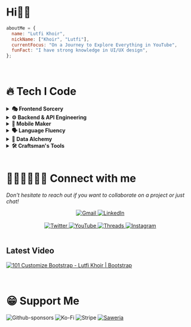 # Hi👋🏻

```javascript
aboutMe = {
  name: "Lutfi Khoir",
  nickName: ["Khoir", "Lutfi"],
  currentFocus: "On a Journey to Explore Everything in YouTube",
  funFact: "I have strong knowledge in UI/UX design",
};
```

<!-- > ### 👇🏻 Join Discord Community
>
> <a href="https://discord.gg/yyRUFf2e" target="_blank"> <img src="https://img.shields.io/badge/Discord-%235865F2.svg?style=for-the-badge&logo=discord&logoColor=white" alt="Discord" />
> </a>
</br>
<p align="center">
<a href="https://github.com/anuraghazra/github-readme-stats">
  <img height=200 align="center" src="https://github-readme-stats.vercel.app/api?username=asiata25&theme=tokyonight&show_icons=true&rank_icon=github" />
</a>
<a href="https://github.com/anuraghazra/convoychat">
  <img height=200 align="center" src="https://github-readme-stats.vercel.app/api/top-langs?username=asiata25&layout=compact&langs_count=8&theme=prussian" />
</a>
</p> -->

</br>

# 🔥 Tech I Code 

  <!-- Frontend Spellbook -->
  <details>
    <summary><b>🎭 Frontend Sorcery</b></summary>
    <br/>
    <p>
      <img src="https://img.shields.io/badge/React-20232A?style=for-the-badge&logo=react&logoColor=61DAFB" alt="React" />
      <img src="https://img.shields.io/badge/Next.js-000000?style=for-the-badge&logo=nextdotjs&logoColor=white" alt="Next.js" />
      <img src="https://img.shields.io/badge/Vue.js-4FC08D?style=for-the-badge&logo=vuedotjs&logoColor=white" alt="Vue" />
      <img src="https://img.shields.io/badge/angular-%23DD0031.svg?style=for-the-badge&logo=angular&logoColor=white" alt="Angular" />
      <img src="https://img.shields.io/badge/Tailwind-38B2AC?style=for-the-badge&logo=tailwind-css&logoColor=white" alt="Tailwind" />
    </p>
    
  </details>
  <!-- Backend & API Realm -->
  <details>
    <summary><b>⚙️ Backend & API Engineering</b></summary>
    <br/>
    <p>
      <img src="https://img.shields.io/badge/Node.js-339933?style=for-the-badge&logo=nodedotjs&logoColor=white" alt="Node.js" />
      <img src="https://img.shields.io/badge/laravel-%23FF2D20.svg?style=for-the-badge&logo=laravel&logoColor=white" alt="Laravel" />
      <!-- <img src="https://img.shields.io/badge/Express-000000?style=for-the-badge&logo=express&logoColor=white" alt="Express" />
      <img src="https://img.shields.io/badge/Django-092E20?style=for-the-badge&logo=django&logoColor=white" alt="Django" /> -->
      <img src="https://img.shields.io/badge/GraphQL-E10098?style=for-the-badge&logo=graphql&logoColor=white" alt="GraphQL" />
      <img src="https://img.shields.io/badge/REST_API-FF6C37?style=for-the-badge&logo=postman&logoColor=white" alt="REST API" />
      <!-- <img src="https://img.shields.io/badge/FastAPI-009688?style=for-the-badge&logo=fastapi&logoColor=white" alt="FastAPI" /> -->
    </p>
    
  </details>
  <!-- Mobile App -->
  <details>
    <summary><b>📱 Mobile Maker</b></summary>
    <br/>
    <p>
      <img src="https://img.shields.io/badge/react_native-%2320232a.svg?style=for-the-badge&logo=react&logoColor=%2361DAFB" alt="React Native" />
      <img src="https://img.shields.io/badge/Flutter-%2302569B.svg?style=for-the-badge&logo=Flutter&logoColor=white" alt="Flutter" />
    </p>
    
  </details>
  <!-- Programming Languages -->
  <details>
    <summary><b>🗣️ Language Fluency</b></summary>
    <br/>
    <p>
      <img src="https://img.shields.io/badge/JavaScript-F7DF1E?style=for-the-badge&logo=javascript&logoColor=black" alt="JavaScript" />
      <img src="https://img.shields.io/badge/TypeScript-007ACC?style=for-the-badge&logo=typescript&logoColor=white" alt="TypeScript" />
      <!-- <img src="https://img.shields.io/badge/Python-3776AB?style=for-the-badge&logo=python&logoColor=white" alt="Python" /> -->
      <img src="https://img.shields.io/badge/Go-00ADD8?style=for-the-badge&logo=go&logoColor=white" alt="Go" />
      <img src="https://img.shields.io/badge/dart-%230175C2.svg?style=for-the-badge&logo=dart&logoColor=white" alt="Dart" />
      <img src="https://img.shields.io/badge/php-%23777BB4.svg?style=for-the-badge&logo=php&logoColor=white" alt="PHP" />
      <!-- <img src="https://img.shields.io/badge/Rust-000000?style=for-the-badge&logo=rust&logoColor=white" alt="Rust" /> -->
    </p>
    
  </details>
  <!-- Cloud & DevOps -->
  <!-- <details>
    <summary><b>☁️ Cloud Wizardry</b></summary>
    <br/>
    <p>
      <img src="https://img.shields.io/badge/AWS-FF9900?style=for-the-badge&logo=amazonaws&logoColor=white" alt="AWS" />
      <img src="https://img.shields.io/badge/GCP-4285F4?style=for-the-badge&logo=google-cloud&logoColor=white" alt="GCP" />
      <img src="https://img.shields.io/badge/Azure-0078D4?style=for-the-badge&logo=microsoftazure&logoColor=white" alt="Azure" />
      <img src="https://img.shields.io/badge/Docker-2CA5E0?style=for-the-badge&logo=docker&logoColor=white" alt="Docker" />
      <img src="https://img.shields.io/badge/Kubernetes-326CE5?style=for-the-badge&logo=kubernetes&logoColor=white" alt="Kubernetes" />
    </p>
    
  </details> -->
  <!-- Data Science -->
  <details>
    <summary><b>🧠 Data Alchemy</b></summary>
    <br/>
    <p>
      <!-- <img src="https://img.shields.io/badge/TensorFlow-FF6F00?style=for-the-badge&logo=tensorflow&logoColor=white" alt="TensorFlow" />
      <img src="https://img.shields.io/badge/PyTorch-EE4C2C?style=for-the-badge&logo=pytorch&logoColor=white" alt="PyTorch" />
      <img src="https://img.shields.io/badge/Pandas-150458?style=for-the-badge&logo=pandas&logoColor=white" alt="Pandas" /> -->
      <img src="https://img.shields.io/badge/MongoDB-47A248?style=for-the-badge&logo=mongodb&logoColor=white" alt="MongoDB" />
      <img src="https://img.shields.io/badge/PostgreSQL-316192?style=for-the-badge&logo=postgresql&logoColor=white" alt="PostgreSQL" />
      <img src="https://img.shields.io/badge/mysql-4479A1.svg?style=for-the-badge&logo=mysql&logoColor=white" alt="MySQL" />
      <img src="https://img.shields.io/badge/firebase-a08021?style=for-the-badge&logo=firebase&logoColor=ffcd34" alt="Firebase" />
      <img src="https://img.shields.io/badge/Supabase-3ECF8E?style=for-the-badge&logo=supabase&logoColor=white" alt="Supabase" />
    </p>
    
  </details>
  <!-- Tools -->
  <details>
    <summary><b>🛠️ Craftsman's Tools</b></summary>
    <br/>
    <p>
      <img src="https://img.shields.io/badge/Git-F05032?style=for-the-badge&logo=git&logoColor=white" alt="Git" />
      <img src="https://img.shields.io/badge/VS_Code-007ACC?style=for-the-badge&logo=visual-studio-code&logoColor=white" alt="VS Code" />
      <img src="https://img.shields.io/badge/Docker-2CA5E0?style=for-the-badge&logo=docker&logoColor=white" alt="Docker" />
      <img src="https://img.shields.io/badge/Figma-F24E1E?style=for-the-badge&logo=figma&logoColor=white" alt="Figma" />
      <img src="https://img.shields.io/badge/Notion-000000?style=for-the-badge&logo=notion&logoColor=white" alt="Notion" />
      <!-- <img src="https://img.shields.io/badge/GitHub_Actions-2088FF?style=for-the-badge&logo=github-actions&logoColor=white" alt="GitHub Actions" /> -->
    </p>
    
  </details>

</br>

<!-- # 🚀 Featured Projects
<table>
  <tr>
    <td width="50%">
      <h3 align="center">Project One</h3>
      <p align="center">
        <a href="https://github.com/yourusername/project-one" target="_blank">
          <img src="/api/placeholder/600/300" alt="Project One" width="100%" />
        </a>
        <p align="center">
          A revolutionary app that transforms how people connect. Built with React, Node.js, and MongoDB.
        </p>
      </p>
    </td>
    <td width="50%">
      <h3 align="center">Project Two</h3>
      <p align="center">
        <a href="https://github.com/yourusername/project-two" target="_blank">
          <img src="/api/placeholder/600/300" alt="Project Two" width="100%" />
        </a>
        <p align="center">
          An AI-powered platform that helps developers write better code. Uses Python and TensorFlow.
        </p>
      </p>
    </td>
  </tr>
</table>

</br> -->

# 🧑🏻‍🤝🏻‍🧑🏻 Connect with me

<em>Don't hesitate to reach out if you want to collaborate on a project or just chat!</em></br>

<div align="center">
  <a href="mailto:khoircontact@gmail.com" target="_blank">
    <img src="https://img.shields.io/badge/Gmail-D14836?style=for-the-badge&logo=gmail&logoColor=white" alt="Gmail" />
  </a>
  <a href="https://www.linkedin.com/in/lutfikhoir/" target="_blank">
    <img src="https://img.shields.io/badge/LinkedIn-0077B5?style=for-the-badge&logo=linkedin&logoColor=white" alt="LinkedIn" />
  </a>
<!--   <a href="https://www.upwork.com/freelancers/~" target="_blank">
    <img src="https://img.shields.io/badge/UpWork-6FDA44?style=for-the-badge&logo=Upwork&logoColor=white" alt="Upwork" />
  </a> -->
</div>
</br>
<div align="center">
  <a href="https://x.com/lutfikhoir2502" target="_blank">
    <img src="https://img.shields.io/badge/X-%23000000.svg?style=for-the-badge&logo=X&logoColor=white" alt="Twitter" />
  </a>
  <a href="https://www.youtube.com/@lutfikhoir2502" target="_blank">
    <img src="https://img.shields.io/badge/YouTube-FF0000?style=for-the-badge&logo=youtube&logoColor=white" alt="YouTube" />
  </a>
  <a href="https://www.threads.com/@lutfikhoir2502" target="_blank">
    <img src="https://img.shields.io/badge/Threads-000000?style=for-the-badge&logo=Threads&logoColor=white" alt="Threads" />
  </a>
  <a href="https://www.instagram.com/lutfikhoir2502/" target="_blank">
    <img src="https://img.shields.io/badge/Instagram-%23E4405F.svg?style=for-the-badge&logo=Instagram&logoColor=white" alt="Instagram" />
  </a>
<!--   <a href="https://www.tiktok.com/@lutfi.khoirudin" target="_blank">
    <img src="https://img.shields.io/badge/TikTok-%23000000.svg?style=for-the-badge&logo=TikTok&logoColor=white" alt="Tiktok" />
  </a> -->
  <!-- <a href="https://www.behance.net/lutfikhoir" target="_blank">
    <img src="https://img.shields.io/badge/Behance-1769ff?style=for-the-badge&logo=behance&logoColor=white" alt="Behance" />
  </a> -->
  <!-- <a href="https://dribbble.com/lutfikhoir" target="_blank">
    <img src="https://img.shields.io/badge/Dribbble-EA4C89?style=for-the-badge&logo=dribbble&logoColor=white" alt="Dribbble" />
  </a> -->
  <!-- <a href="https://dev.to/lutfi_khoir" target="_blank">
    <img src="https://img.shields.io/badge/Dev.to-0A0A0A?style=for-the-badge&logo=dev.to&logoColor=white" alt="Dev.to" />
  </a> -->
  <!-- <a href="https://stackoverflow.com/users/13339795/lutfi-khoirudin" target="_blank">
    <img src="https://img.shields.io/badge/Stack_Overflow-FE7A16?style=for-the-badge&logo=stack-overflow&logoColor=white" alt="Stack Overflow" />
  </a> -->
  <!-- <a href="https://www.codewars.com/users/asiata25" target="_blank">
    <img src="https://img.shields.io/badge/Codewars-B1361E?style=for-the-badge&logo=codewars&logoColor=grey" alt="Codewars" />
  </a> -->
  <!-- <a href="https://stackoverflow.com/users/youruserid" target="_blank">
    <img src="https://img.shields.io/badge/LeetCode-000000?style=for-the-badge&logo=LeetCode&logoColor=#d16c06" alt="LeetCode" />
  </a> -->
</div>
</br>

## Latest Video

<!-- BEGIN YOUTUBE-CARDS -->
[![101 Customize Bootstrap - Lutfi Khoir | Bootstrap](https://ytcards.demolab.com/?id=eDDNJsXXLcI&title=101+Customize+Bootstrap+-+Lutfi+Khoir+%7C+Bootstrap&lang=en&timestamp=1656488337&background_color=%230d1117&title_color=%23ffffff&stats_color=%23dedede&max_title_lines=1&width=250&border_radius=5 "101 Customize Bootstrap - Lutfi Khoir | Bootstrap")](https://www.youtube.com/watch?v=eDDNJsXXLcI)
<!-- END YOUTUBE-CARDS -->

</br>

# 😁 Support Me

![Github-sponsors](https://img.shields.io/badge/sponsor-30363D?style=for-the-badge&logo=GitHub-Sponsors&logoColor=#EA4AAA)
![Ko-Fi](https://img.shields.io/badge/Ko--fi-F16061?style=for-the-badge&logo=ko-fi&logoColor=white)
![Stripe](https://img.shields.io/badge/Stripe-5469d4?style=for-the-badge&logo=stripe&logoColor=ffffff)
<a href="https://saweria.co/lutfikhoir" target="_blank">
![Saweria](https://img.shields.io/badge/Saweria-FAAE2B?style=for-the-badge&logoColor=ffffff)
</a>
